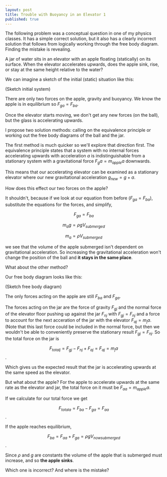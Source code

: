 ```yaml
---
layout: post
title: Trouble with Buoyancy in an Elevator 1
published: true
---
```


The following problem was a conceptual question in one of my physics classes. It has a simple correct solution, but it also has a clearly incorrect solution that follows from logically working through the free body diagram. Finding the mistake is revealing.

A jar of water sits in an elevator with an apple floating (statically) on its surface. When the elevator accelerates upwards, does the apple sink, rise, or stay at the same height relative to the water?

We can imagine a sketch of the initial (static) situation like this:

(Sketch initial system)

There are only two forces on the apple, gravity and buoyancy. We know the apple is in equilibrium so $F_{ga} = F_{ba}$.

Once the elevator starts moving, we don't get any new forces (on the ball), but the glass is accelerating upwards.

I propose two solution methods: calling on the equivalence principle or working out the free body diagrams of the ball and the jar.

The first method is much quicker so we'll explore that direction first. The equivalence principle states that a system with no internal forces accelerating upwards with acceleration $a$ is indistinguishable from a stationary system with a gravitational force $F_ga=m_{apple}a$ downwards.

This means that our accelerating elevator can be examined as a stationary elevator where our new gravitational acceleration $g_{new} = g + a$.

How does this effect our two forces on the apple?

It shouldn't, because if we look at our equation from before ($F_{ga} = F_{ba}$), substitute the equations for the forces, and simplify,

$$F_{ga} = F_{ba}$$

$$m_{a}g = \rho gV_{submerged}$$

$$m_{a} = \rho V_{submerged}$$

we see that the volume of the apple submerged isn't dependent on gravitational acceleration. So increasing the gravitational acceleration won't change the position of the ball and **it stays in the same place**.

What about the other method?

Our free body diagram looks like this:

(Sketch free body diagram)

The only forces acting on the apple are still $F_{ba}$ and $F_{ga}$.

The forces acting on the jar are the force of gravity $F_{gj}$ and the normal force of the elevator floor pushing up against the jar $F_{nj}$ with $F_{gj}=F_{nj}$ and a force to account for the next acceration of the jar with the elevator $F_{aj} = m_ja$. (Note that this last force could be included in the normal force, but then we wouldn't be able to conveniently preserve the stationary result $F_{gj} = F_{nj}$. So the total force on the jar is 


$$F_{totalj} = F_{gj} - F_{nj} + F_{aj} = F_{aj} = m_ja$$. 


Which gives us the expected result that the jar is accelerating upwards at the same speed as the elevator.

But what about the apple? For the apple to accelerate upwards at the same rate as the elevator and jar, the total force on it must be $F_{aa} = m_{apple}a$.

If we calculate for our total force we get 


$$F_{totala} = F_{ba} - F_{ga} = F_{aa}$$. 


If the apple reaches equilibrium, 


$$F_{ba} = F_{aa} + F_{ga} = \rho gV_{nowsubmerged}$$. 


Since $\rho$ and $g$ are constants the volume of the apple that is submerged must increase, and so **the apple sinks**.

Which one is incorrect? And where is the mistake?
